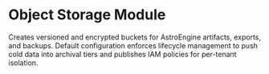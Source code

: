 # Object Storage Module

Creates versioned and encrypted buckets for AstroEngine artifacts, exports, and backups.  Default configuration enforces lifecycle management to push cold data into archival tiers and publishes IAM policies for per-tenant isolation.
